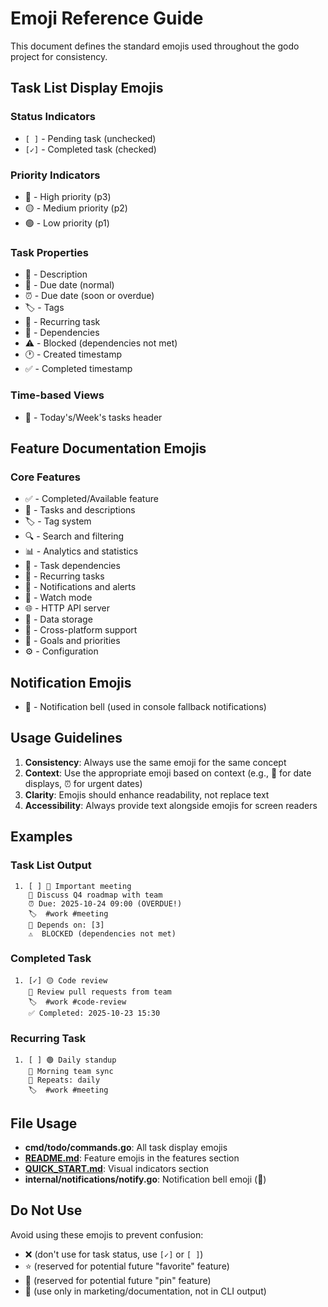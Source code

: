 # Emoji Reference Guide

This document defines the standard emojis used throughout the godo project for consistency.

## Task List Display Emojis

### Status Indicators

- `[ ]` - Pending task (unchecked)
- `[✓]` - Completed task (checked)

### Priority Indicators

- 🔴 - High priority (p3)
- 🟡 - Medium priority (p2)
- 🟢 - Low priority (p1)

### Task Properties

- 📝 - Description
- 📅 - Due date (normal)
- ⏰ - Due date (soon or overdue)
- 🏷️ - Tags
- 🔄 - Recurring task
- 🔗 - Dependencies
- ⚠️ - Blocked (dependencies not met)
- 🕐 - Created timestamp
- ✅ - Completed timestamp

### Time-based Views

- 📅 - Today's/Week's tasks header

## Feature Documentation Emojis

### Core Features

- ✅ - Completed/Available feature
- 📝 - Tasks and descriptions
- 🏷️ - Tag system
- 🔍 - Search and filtering
- 📊 - Analytics and statistics
- 🔗 - Task dependencies
- 🔄 - Recurring tasks
- 🔔 - Notifications and alerts
- 👀 - Watch mode
- 🌐 - HTTP API server
- 💾 - Data storage
- 🔀 - Cross-platform support
- 🎯 - Goals and priorities
- ⚙️ - Configuration

## Notification Emojis

- 🔔 - Notification bell (used in console fallback notifications)

## Usage Guidelines

1. **Consistency**: Always use the same emoji for the same concept
2. **Context**: Use the appropriate emoji based on context (e.g., 📅 for date displays, ⏰ for urgent dates)
3. **Clarity**: Emojis should enhance readability, not replace text
4. **Accessibility**: Always provide text alongside emojis for screen readers

## Examples

### Task List Output

```
 1. [ ] 🔴 Important meeting
    📝 Discuss Q4 roadmap with team
    ⏰ Due: 2025-10-24 09:00 (OVERDUE!)
    🏷️  #work #meeting
    🔗 Depends on: [3]
    ⚠️  BLOCKED (dependencies not met)
```

### Completed Task

```
 1. [✓] 🟡 Code review
    📝 Review pull requests from team
    🏷️  #work #code-review
    ✅ Completed: 2025-10-23 15:30
```

### Recurring Task

```
 1. [ ] 🟢 Daily standup
    📝 Morning team sync
    🔄 Repeats: daily
    🏷️  #work #meeting
```

## File Usage

- **cmd/todo/commands.go**: All task display emojis
- **[README.md](../README.md)**: Feature emojis in the features section
- **[QUICK_START.md](QUICK_START.md)**: Visual indicators section
- **internal/notifications/notify.go**: Notification bell emoji (🔔)

## Do Not Use

Avoid using these emojis to prevent confusion:

- ❌ (don't use for task status, use `[✓]` or `[ ]`)
- ⭐ (reserved for potential future "favorite" feature)
- 📌 (reserved for potential future "pin" feature)
- 🚀 (use only in marketing/documentation, not in CLI output)
